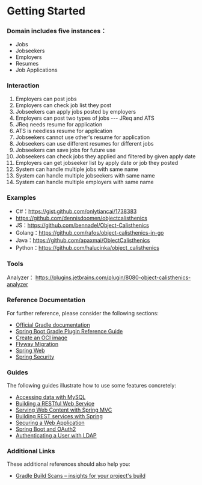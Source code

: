 # Getting Started
### Domain includes five instances：
- Jobs
- Jobseekers
- Employers
- Resumes
- Job Applications

### Interaction
1. Employers can post jobs
2. Employers can check job list they post
4. Jobseekers can apply jobs posted by employers
5. Employers can post two types of jobs --- JReq and ATS
6. JReq needs resume for application
7. ATS is needless resume for application
8. Jobseekers cannot use other's resume for application
9. Jobseekers can use different resumes for different jobs
10. Jobseekers can save jobs for future use
11. Jobseekers can check jobs they applied and filtered by given apply date
12. Employers can get jobseeker list by apply date or job they posted
21. System can handle multiple jobs with same name
22. System can handle multiple jobseekers with same name
23. System can handle multiple employers with same name

### Examples
- C#：https://gist.github.com/onlytiancai/1738383
- https://github.com/dennisdoomen/objectcalisthenics
- JS：https://github.com/bennadel/Object-Calisthenics
- Golang：https://github.com/rafos/object-calisthenics-in-go
- Java：https://github.com/apaxmai/ObjectCalisthenics
- Python：https://github.com/halucinka/object_calisthenics

### Tools
Analyzer： https://plugins.jetbrains.com/plugin/8080-object-calisthenics-analyzer

### Reference Documentation

For further reference, please consider the following sections:

* [Official Gradle documentation](https://docs.gradle.org)
* [Spring Boot Gradle Plugin Reference Guide](https://docs.spring.io/spring-boot/docs/2.6.5/gradle-plugin/reference/html/)
* [Create an OCI image](https://docs.spring.io/spring-boot/docs/2.6.5/gradle-plugin/reference/html/#build-image)
* [Flyway Migration](https://docs.spring.io/spring-boot/docs/2.6.5/reference/htmlsingle/#howto-execute-flyway-database-migrations-on-startup)
* [Spring Web](https://docs.spring.io/spring-boot/docs/2.6.5/reference/htmlsingle/#boot-features-developing-web-applications)
* [Spring Security](https://docs.spring.io/spring-boot/docs/2.6.5/reference/htmlsingle/#boot-features-security)

### Guides

The following guides illustrate how to use some features concretely:

* [Accessing data with MySQL](https://spring.io/guides/gs/accessing-data-mysql/)
* [Building a RESTful Web Service](https://spring.io/guides/gs/rest-service/)
* [Serving Web Content with Spring MVC](https://spring.io/guides/gs/serving-web-content/)
* [Building REST services with Spring](https://spring.io/guides/tutorials/bookmarks/)
* [Securing a Web Application](https://spring.io/guides/gs/securing-web/)
* [Spring Boot and OAuth2](https://spring.io/guides/tutorials/spring-boot-oauth2/)
* [Authenticating a User with LDAP](https://spring.io/guides/gs/authenticating-ldap/)

### Additional Links

These additional references should also help you:

* [Gradle Build Scans – insights for your project's build](https://scans.gradle.com#gradle)